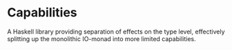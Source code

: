 Capabilities
============

A Haskell library providing separation of effects on the type level, effectively splitting up the monolithic IO-monad into more limited capabilities.
